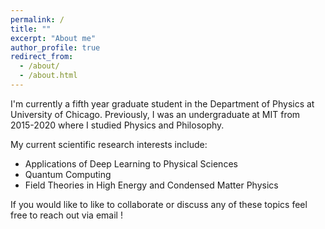 ```yaml
---
permalink: /
title: ""
excerpt: "About me"
author_profile: true
redirect_from: 
  - /about/
  - /about.html
---
```



I'm currently a fifth year graduate student in the Department of Physics at University of Chicago. Previously, I was an undergraduate at MIT from 2015-2020 where I studied Physics and Philosophy.  

My current scientific research interests include:
* Applications of Deep Learning to Physical Sciences
* Quantum Computing
* Field Theories in High Energy and Condensed Matter Physics
 

If you would like to like to collaborate or discuss any of these topics feel free to reach out via email ! 

